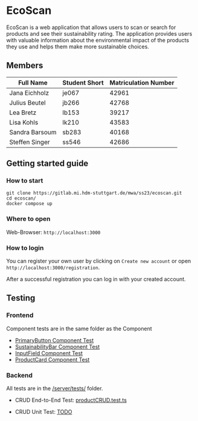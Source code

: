 # EcoScan

EcoScan is a web application that allows users to scan or search for products and see their sustainability rating. The application provides users with valuable information about the environmental impact of the products they use and helps them make more sustainable choices.

## Members

| Full Name      | Student Short | Matriculation Number |
| -------------- | ------------- | -------------------- |
| Jana Eichholz  | je067         | 42961                |
| Julius Beutel  | jb266         | 42768                |
| Lea Bretz      | lb153         | 39217                |
| Lisa Kohls     | lk210         | 43583                |
| Sandra Barsoum | sb283         | 40168                |
| Steffen Singer | ss546         | 42686                |

## Getting started guide

### How to start

```
git clone https://gitlab.mi.hdm-stuttgart.de/mwa/ss23/ecoscan.git
cd ecoscan/
docker compose up
```

### Where to open

Web-Browser: `http://localhost:3000`

### How to login

You can register your own user by clicking on `Create new account` or open `http://localhost:3000/registration`.

After a successful registration you can log in with your created account.

## Testing

### Frontend

Component tests are in the same folder as the Component

- [PrimaryButton Component Test](./client/src/components/buttons/ButtonPrimary.test.tsx)
- [SustainabilityBar Component Test](./client/src/components/sustainabilitybar/SustainabilityBar.test.tsx)
- [InputField Component Test](./client/src/components/addProduct/InputField.test.tsx)
- [ProductCard Component Test](./client/src/components/productCard/ProductCard.test.tsx)

### Backend

All tests are in the [/server/tests/](./server/tests) folder.

- CRUD End-to-End Test: [productCRUD.test.ts](./server/tests/productCRUD.test.ts)

- CRUD Unit Test: [TODO](TODO)
